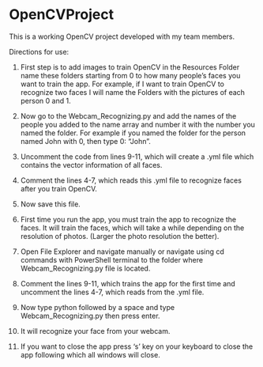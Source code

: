 # OpenCVProject
This is a working OpenCV project developed with my team members.

Directions for use:

1.	First step is to add images to train OpenCV in the Resources Folder name these folders starting from 0 to how many people’s faces you want to train the app. For example, if I     want to train OpenCV to recognize two faces I will name the Folders with the pictures of each person 0 and 1.

2.	Now go to the Webcam_Recognizing.py and add the names of the people you added to the name array and number it with the number you named the folder. For example if you named       the folder for the person named John with 0, then type 0: “John”.

3.	Uncomment the code from lines 9-11, which will create a .yml file which contains the vector information of all faces.

4.	Comment the lines 4-7, which reads this .yml file to recognize faces after you train OpenCV.

5.	Now save this file.

6.	First time you run the app, you must train the app to recognize the faces. It will train the faces, which will take a while depending on the resolution of photos. (Larger the     photo resolution the better).

7.	Open File Explorer and navigate manually or navigate using cd commands with PowerShell terminal to the folder where Webcam_Recognizing.py file is located.

8.	Comment the lines 9-11, which trains the app for the first time and uncomment the lines 4-7, which reads from the .yml file.

9.	Now type python followed by a space and type Webcam_Recognizing.py then press enter. 

10.	It will recognize your face from your webcam.

11.	If you want to close the app press ‘s’ key on your keyboard to close the app following which all windows will close.




